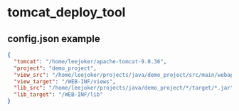 # tomcat_deploy_tool

## config.json  example

```json
{
  "tomcat": "/home/leejoker/apache-tomcat-9.0.36",
  "project": "demo_project",
  "view_src": "/home/leejoker/projects/java/demo_project/src/main/webapp/WEB-INF/views",
  "view_target": "/WEB-INF/views",
  "lib_src": "/home/leejoker/projects/java/demo_project/*/target/*.jar",
  "lib_target": "/WEB-INF/lib"
}
```
